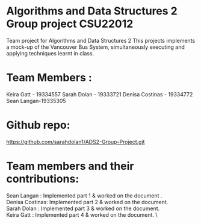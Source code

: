 # Algorithms and Data Structures 2 Group project CSU22012
Team project for Algorithms and Data Structures 2
This projects implements a mock-up of the Vancouver Bus System, simultaneously executing and applying techniques learnt in class.
 
# Team Members :
Keira Gatt - 19334557
Sarah Dolan - 19333721
Denisa Costinas - 19334772
Sean Langan-19335305


# Github repo:
https://github.com/sarahdolan1/ADS2-Group-Project.git

# Team members and their contributions:
Sean Langan : Implemented part 1 & worked on the document . \
Denisa Costinas: Implemented part 2 & worked on the document. \
Sarah Dolan : Implemented part 3 & worked on the document. \
Keira Gatt : Implemented part 4 & worked on the document. \

